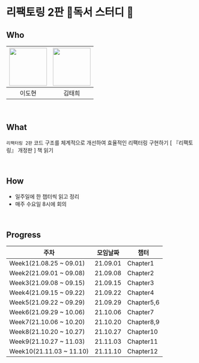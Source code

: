 # 리팩토링 2판 📖독서 스터디 📖

## Who

| [<img src="https://avatars.githubusercontent.com/ksmfou98" width="100">](https://github.com/ksmfou98) | [<img src="https://avatars.githubusercontent.com/godtaehee" width="100">](https://github.com/godtaehee) |
| :---------------------------------------------------------------------------------------------------: | :-----------------------------------------------------------------------------------------------------: |
|                                                이도현                                                 |                                                 김태희                                                  |

<br />

## What

`리팩터링 2판` 코드 구조를 체계적으로 개선하여 효율적인 리팩터링 구현하기 [ 『리팩토링』 개정판 ] 책 읽기

<br />

## How

- 일주일에 한 챕터씩 읽고 정리
- 매주 수요일 8시에 회의

<br />

## Progress

| 주차                     | 모임날짜 | 챕터       |
| ------------------------ | -------- | ---------- |
| Week1(21.08.25 ~ 09.01)  | 21.09.01 | Chapter1   |
| Week2(21.09.01 ~ 09.08)  | 21.09.08 | Chapter2   |
| Week3(21.09.08 ~ 09.15)  | 21.09.15 | Chapter3   |
| Week4(21.09.15 ~ 09.22)  | 21.09.22 | Chapter4   |
| Week5(21.09.22 ~ 09.29)  | 21.09.29 | Chapter5,6 |
| Week6(21.09.29 ~ 10.06)  | 21.10.06 | Chapter7   |
| Week7(21.10.06 ~ 10.20)  | 21.10.20 | Chapter8,9 |
| Week8(21.10.20 ~ 10.27)  | 21.10.27 | Chapter10  |
| Week9(21.10.27 ~ 11.03)  | 21.11.03 | Chapter11  |
| Week10(21.11.03 ~ 11.10) | 21.11.10 | Chapter12  |
